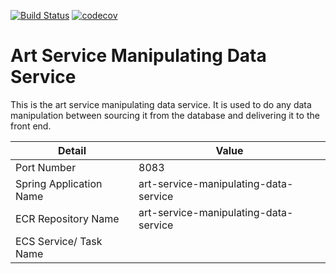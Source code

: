 [![Build Status](https://travis-ci.com/JamesCollerton/Art_Service_Manipulating_Data_Service.svg?token=KdiR1xs9jsHVYsSCNwx4&branch=master)](https://travis-ci.com/JamesCollerton/Art_Service_Manipulating_Data_Service)
[![codecov](https://codecov.io/gh/JamesCollerton/Art_Service_Manipulating_Data_Service/branch/master/graph/badge.svg)](https://codecov.io/gh/JamesCollerton/Art_Service_Manipulating_Data_Service)

# Art Service Manipulating Data Service

This is the art service manipulating data service. It is used to do any data manipulation between sourcing it from the database and delivering it to the front end.

Detail | Value
------------ | -------------
Port Number | 8083
Spring Application Name | art-service-manipulating-data-service
ECR Repository Name | art-service-manipulating-data-service
ECS Service/ Task Name |


